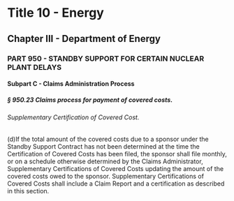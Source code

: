 
# Title 10 - Energy
## Chapter III - Department of Energy
### PART 950 - STANDBY SUPPORT FOR CERTAIN NUCLEAR PLANT DELAYS
#### Subpart C - Claims Administration Process
##### § 950.23 Claims process for payment of covered costs.
###### Supplementary Certification of Covered Cost.

(d)If the total amount of the covered costs due to a sponsor under the Standby Support Contract has not been determined at the time the Certification of Covered Costs has been filed, the sponsor shall file monthly, or on a schedule otherwise determined by the Claims Administrator, Supplementary Certifications of Covered Costs updating the amount of the covered costs owed to the sponsor. Supplementary Certifications of Covered Costs shall include a Claim Report and a certification as described in this section.
